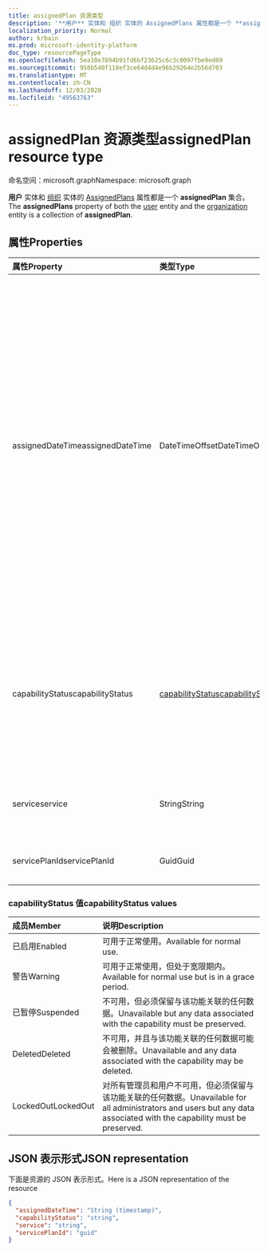 ```yaml
---
title: assignedPlan 资源类型
description: '**用户** 实体和 组织 实体的 AssignedPlans 属性都是一个 **assignedPlan** 集合。'
localization_priority: Normal
author: krbain
ms.prod: microsoft-identity-platform
doc_type: resourcePageType
ms.openlocfilehash: 5ea10e7894b91fd6bf23625c6c3c0097fbe9ed09
ms.sourcegitcommit: 958b540f118ef3ce64d4d4e96b29264e2b56d703
ms.translationtype: MT
ms.contentlocale: zh-CN
ms.lasthandoff: 12/03/2020
ms.locfileid: "49563763"
---
```

# <a name="assignedplan-resource-type"></a><span data-ttu-id="0c51b-103">assignedPlan 资源类型</span><span class="sxs-lookup"><span data-stu-id="0c51b-103">assignedPlan resource type</span></span>

<span data-ttu-id="0c51b-104">命名空间：microsoft.graph</span><span class="sxs-lookup"><span data-stu-id="0c51b-104">Namespace: microsoft.graph</span></span>

<span data-ttu-id="0c51b-105">**用户** 实体和 [组织](user.md) 实体的 [AssignedPlans](organization.md) 属性都是一个 **assignedPlan** 集合。</span><span class="sxs-lookup"><span data-stu-id="0c51b-105">The **assignedPlans** property of both the [user](user.md) entity and the [organization](organization.md) entity is a collection of **assignedPlan**.</span></span>


## <a name="properties"></a><span data-ttu-id="0c51b-106">属性</span><span class="sxs-lookup"><span data-stu-id="0c51b-106">Properties</span></span>

| <span data-ttu-id="0c51b-107">属性</span><span class="sxs-lookup"><span data-stu-id="0c51b-107">Property</span></span>     | <span data-ttu-id="0c51b-108">类型</span><span class="sxs-lookup"><span data-stu-id="0c51b-108">Type</span></span>   |<span data-ttu-id="0c51b-109">说明</span><span class="sxs-lookup"><span data-stu-id="0c51b-109">Description</span></span>|
|:---------------|:--------|:----------|
|<span data-ttu-id="0c51b-110">assignedDateTime</span><span class="sxs-lookup"><span data-stu-id="0c51b-110">assignedDateTime</span></span>|<span data-ttu-id="0c51b-111">DateTimeOffset</span><span class="sxs-lookup"><span data-stu-id="0c51b-111">DateTimeOffset</span></span>|<span data-ttu-id="0c51b-p101">分配计划的日期和时间；例如：2013-01-02T19:32:30Z。时间戳类型表示使用 ISO 8601 格式的日期和时间信息，并且始终处于 UTC 时间。例如，2014 年 1 月 1 日午夜 UTC 如下所示：`'2014-01-01T00:00:00Z'`</span><span class="sxs-lookup"><span data-stu-id="0c51b-p101">The date and time at which the plan was assigned; for example: 2013-01-02T19:32:30Z. The Timestamp type represents date and time information using ISO 8601 format and is always in UTC time. For example, midnight UTC on Jan 1, 2014 would look like this: `'2014-01-01T00:00:00Z'`</span></span>|
|<span data-ttu-id="0c51b-115">capabilityStatus</span><span class="sxs-lookup"><span data-stu-id="0c51b-115">capabilityStatus</span></span>|[<span data-ttu-id="0c51b-116">capabilityStatus</span><span class="sxs-lookup"><span data-stu-id="0c51b-116">capabilityStatus</span></span>](#capabilitystatus-values)|<span data-ttu-id="0c51b-117">功能分配的条件。</span><span class="sxs-lookup"><span data-stu-id="0c51b-117">Condition of the capability assignment.</span></span> <span data-ttu-id="0c51b-118">可能的值为 `Enabled` 、、、 `Warning` `Suspended` `Deleted` `LockedOut` 。</span><span class="sxs-lookup"><span data-stu-id="0c51b-118">The possible values are `Enabled`, `Warning`, `Suspended`, `Deleted`, `LockedOut`.</span></span>|
|<span data-ttu-id="0c51b-119">service</span><span class="sxs-lookup"><span data-stu-id="0c51b-119">service</span></span>|<span data-ttu-id="0c51b-120">String</span><span class="sxs-lookup"><span data-stu-id="0c51b-120">String</span></span>|<span data-ttu-id="0c51b-121">服务名称；例如，“Exchange”。</span><span class="sxs-lookup"><span data-stu-id="0c51b-121">The name of the service; for example, “Exchange”.</span></span>|
|<span data-ttu-id="0c51b-122">servicePlanId</span><span class="sxs-lookup"><span data-stu-id="0c51b-122">servicePlanId</span></span>|<span data-ttu-id="0c51b-123">Guid</span><span class="sxs-lookup"><span data-stu-id="0c51b-123">Guid</span></span>|<span data-ttu-id="0c51b-124">用于标识服务计划的 GUID。</span><span class="sxs-lookup"><span data-stu-id="0c51b-124">A GUID that identifies the service plan.</span></span>|


### <a name="capabilitystatus-values"></a><span data-ttu-id="0c51b-125">capabilityStatus 值</span><span class="sxs-lookup"><span data-stu-id="0c51b-125">capabilityStatus values</span></span>

| <span data-ttu-id="0c51b-126">成员</span><span class="sxs-lookup"><span data-stu-id="0c51b-126">Member</span></span> | <span data-ttu-id="0c51b-127">说明</span><span class="sxs-lookup"><span data-stu-id="0c51b-127">Description</span></span>  |
|:---------------|:--------|
| <span data-ttu-id="0c51b-128">已启用</span><span class="sxs-lookup"><span data-stu-id="0c51b-128">Enabled</span></span> | <span data-ttu-id="0c51b-129">可用于正常使用。</span><span class="sxs-lookup"><span data-stu-id="0c51b-129">Available for normal use.</span></span> |
| <span data-ttu-id="0c51b-130">警告</span><span class="sxs-lookup"><span data-stu-id="0c51b-130">Warning</span></span> | <span data-ttu-id="0c51b-131">可用于正常使用，但处于宽限期内。</span><span class="sxs-lookup"><span data-stu-id="0c51b-131">Available for normal use but is in a grace period.</span></span> |
| <span data-ttu-id="0c51b-132">已暂停</span><span class="sxs-lookup"><span data-stu-id="0c51b-132">Suspended</span></span> | <span data-ttu-id="0c51b-133">不可用，但必须保留与该功能关联的任何数据。</span><span class="sxs-lookup"><span data-stu-id="0c51b-133">Unavailable but any data associated with the capability must be preserved.</span></span> |
| <span data-ttu-id="0c51b-134">Deleted</span><span class="sxs-lookup"><span data-stu-id="0c51b-134">Deleted</span></span> | <span data-ttu-id="0c51b-135">不可用，并且与该功能关联的任何数据可能会被删除。</span><span class="sxs-lookup"><span data-stu-id="0c51b-135">Unavailable and any data associated with the capability may be deleted.</span></span> |
| <span data-ttu-id="0c51b-136">LockedOut</span><span class="sxs-lookup"><span data-stu-id="0c51b-136">LockedOut</span></span> | <span data-ttu-id="0c51b-137">对所有管理员和用户不可用，但必须保留与该功能关联的任何数据。</span><span class="sxs-lookup"><span data-stu-id="0c51b-137">Unavailable for all administrators and users but any data associated with the capability must be preserved.</span></span> |

## <a name="json-representation"></a><span data-ttu-id="0c51b-138">JSON 表示形式</span><span class="sxs-lookup"><span data-stu-id="0c51b-138">JSON representation</span></span>

<span data-ttu-id="0c51b-139">下面是资源的 JSON 表示形式。</span><span class="sxs-lookup"><span data-stu-id="0c51b-139">Here is a JSON representation of the resource</span></span>

<!-- {
  "blockType": "resource",
  "optionalProperties": [

  ],
  "@odata.type": "microsoft.graph.assignedPlan"
}-->

```json
{
  "assignedDateTime": "String (timestamp)",
  "capabilityStatus": "string",
  "service": "string",
  "servicePlanId": "guid"
}

```

<!-- uuid: 8fcb5dbc-d5aa-4681-8e31-b001d5168d79
2015-10-25 14:57:30 UTC -->
<!-- {
  "type": "#page.annotation",
  "description": "assignedPlan resource",
  "keywords": "",
  "section": "documentation",
  "tocPath": ""
}-->

